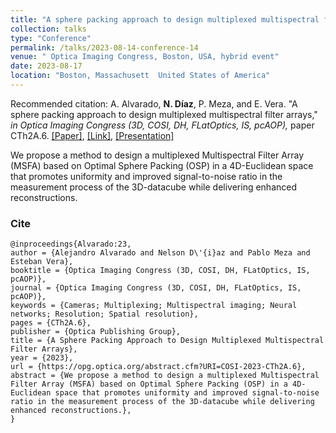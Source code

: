 ```yaml
---
title: "A sphere packing approach to design multiplexed multispectral filter arrays"
collection: talks
type: "Conference"
permalink: /talks/2023-08-14-conference-14
venue: " Optica Imaging Congress, Boston, USA, hybrid event"
date: 2023-08-17
location: "Boston, Massachusett  United States of America"
---
```

Recommended citation: A. Alvarado, **N. Díaz**, P. Meza, and E. Vera. "A sphere packing approach to design multiplexed multispectral filter arrays," <i>in Optica Imaging Congress (3D, COSI, DH, FLatOptics, IS, pcAOP),</i> paper CTh2A.6.  [[Paper]](https://nelson10.github.io/files/Conference14.pdf), [[Link]](https://opg.optica.org/abstract.cfm?uri=COSI-2023-CTh2A.6), [[Presentation]](https://nelson10.github.io/files/Presentation_COSI_2023_2.pdf)

We propose a method to design a multiplexed Multispectral Filter Array (MSFA) based on Optimal Sphere Packing (OSP) in a 4D-Euclidean space that promotes uniformity and improved signal-to-noise ratio in the measurement process of the 3D-datacube while delivering enhanced reconstructions.

### Cite

```
@inproceedings{Alvarado:23,
author = {Alejandro Alvarado and Nelson D\'{i}az and Pablo Meza and Esteban Vera},
booktitle = {Optica Imaging Congress (3D, COSI, DH, FLatOptics, IS, pcAOP)},
journal = {Optica Imaging Congress (3D, COSI, DH, FLatOptics, IS, pcAOP)},
keywords = {Cameras; Multiplexing; Multispectral imaging; Neural networks; Resolution; Spatial resolution},
pages = {CTh2A.6},
publisher = {Optica Publishing Group},
title = {A Sphere Packing Approach to Design Multiplexed Multispectral Filter Arrays},
year = {2023},
url = {https://opg.optica.org/abstract.cfm?URI=COSI-2023-CTh2A.6},
abstract = {We propose a method to design a multiplexed Multispectral Filter Array (MSFA) based on Optimal Sphere Packing (OSP) in a 4D-Euclidean space that promotes uniformity and improved signal-to-noise ratio in the measurement process of the 3D-datacube while delivering enhanced reconstructions.},
}
```
